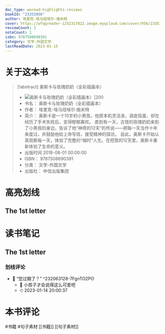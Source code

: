 ```yaml
---
doc_type: weread-highlights-reviews
bookId: "23353956"
author: 埃里克-埃马纽埃尔·施米特
cover: https://wfqqreader-1252317822.image.myqcloud.com/cover/956/23353956/t7_23353956.jpg
reviewCount: 1
noteCount: 1
isbn: 9787508690391
category: 文学-外国文学
lastReadDate: 2023-01-15
---
```

# 关于这本书
> [!abstract] 奥斯卡与玫瑰奶奶（全彩插画本）
> - ![ 奥斯卡与玫瑰奶奶（全彩插画本）|200](https://wfqqreader-1252317822.image.myqcloud.com/cover/956/23353956/t7_23353956.jpg)
> - 书名： 奥斯卡与玫瑰奶奶（全彩插画本）
> - 作者： 埃里克-埃马纽埃尔·施米特
> - 简介： 奥斯卡是一个10岁的小男孩，他原本机灵活泼，调皮捣蛋，却在经历了手术失败后，变得郁郁寡欢。 直到有一天，古怪的玫瑰奶奶来到了小男孩的身边，告诉了他“神奇的12天”的传说——把每一天当作十年来度过，并鼓励他给上帝写信，接受精神的探访。 自此，奥斯卡开始认真观察每一天，体验了完整的“缩时”人生。在短暂的12天里，奥斯卡重新体验了生命的意义。
> - 出版时间 2018-08-01 00:00:00
> - ISBN： 9787508690391
> - 分类： 文学-外国文学
> - 出版社： 中信出版集团

# 高亮划线

## The 1st letter

 
# 读书笔记

## The 1st letter

### 划线评论
- 📌 “您过期了？”  ^232063128-7FgnTO2PO
    - 💭 小孩子才会说得这么可爱吧
    - ⏱ 2023-01-14 20:00:37
   
# 本书评论
#书籍 #句子素材  [[书籍]] [[句子素材]] 